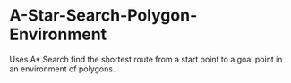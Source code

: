 # A-Star-Search-Polygon-Environment

Uses A* Search find the shortest route from a start point to a goal point in an environment of polygons.

